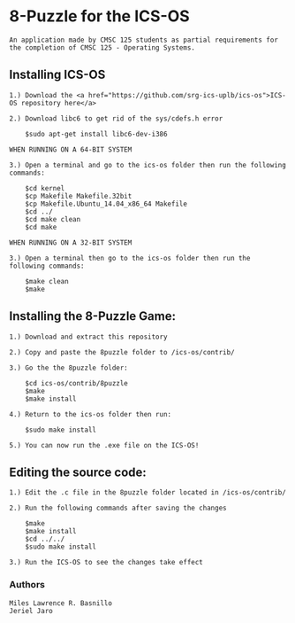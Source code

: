 # 8-Puzzle for the ICS-OS
	An application made by CMSC 125 students as partial requirements for the completion of CMSC 125 - Operating Systems.


## Installing ICS-OS
	1.) Download the <a href="https://github.com/srg-ics-uplb/ics-os">ICS-OS repository here</a>

	2.) Download libc6 to get rid of the sys/cdefs.h error

		$sudo apt-get install libc6-dev-i386

	WHEN RUNNING ON A 64-BIT SYSTEM

	3.) Open a terminal and go to the ics-os folder then run the following commands:

		$cd kernel
		$cp Makefile Makefile.32bit
		$cp Makefile.Ubuntu_14.04_x86_64 Makefile
		$cd ../
		$cd make clean
		$cd make

	WHEN RUNNING ON A 32-BIT SYSTEM

	3.) Open a terminal then go to the ics-os folder then run the following commands:

		$make clean
		$make

## Installing the 8-Puzzle Game:
	1.) Download and extract this repository

	2.) Copy and paste the 8puzzle folder to /ics-os/contrib/

	3.) Go the the 8puzzle folder:

		$cd ics-os/contrib/8puzzle
		$make
		$make install

	4.) Return to the ics-os folder then run:

		$sudo make install

	5.) You can now run the .exe file on the ICS-OS!

## Editing the source code:
	1.) Edit the .c file in the 8puzzle folder located in /ics-os/contrib/

	2.) Run the following commands after saving the changes

		$make
		$make install
		$cd ../../
		$sudo make install

	3.) Run the ICS-OS to see the changes take effect

### Authors
	Miles Lawrence R. Basnillo
	Jeriel Jaro

